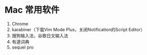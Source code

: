 # Mac 常用软件
1. Chrome
2. karabiner（下载Vim Mode Plus，关闭Notification的Script Editor）
3. 搜狗输入法，谷歌日文输入法
4. 有道词典
5. sequel pro